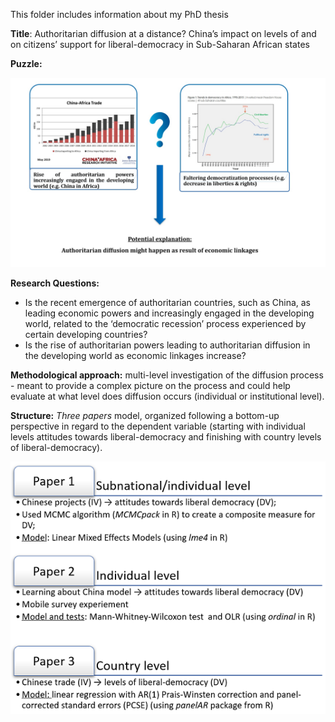 This folder includes information about my PhD thesis 

**Title**: Authoritarian diffusion at a distance? China’s impact on levels of and on citizens’ support for liberal-democracy in Sub-Saharan African states

**Puzzle:**

![](https://raw.githubusercontent.com/RalucaN/Data-projects/master/PhD_thesis(2015-2019)/thesis_puzzle.png)

**Research Questions:**
- Is the recent emergence of authoritarian countries, such as China, as leading economic powers and increasingly engaged in the developing world, related to the ‘democratic recession’ process experienced by certain developing countries? 
- Is the rise of authoritarian powers leading to authoritarian diffusion in the developing world as economic linkages increase?


**Methodological approach:** multi-level investigation of the diffusion process - meant to provide a complex picture on the process and could help evaluate at what level does diffusion occurs (individual or institutional level).

**Structure:** *Three papers* model, organized following a bottom-up perspective in regard to the dependent variable (starting with individual levels attitudes towards liberal-democracy and finishing with country levels of liberal-democracy).

   ![](https://raw.githubusercontent.com/RalucaN/Data-projects/master/PhD_thesis(2015-2019)/three_papers.png)

